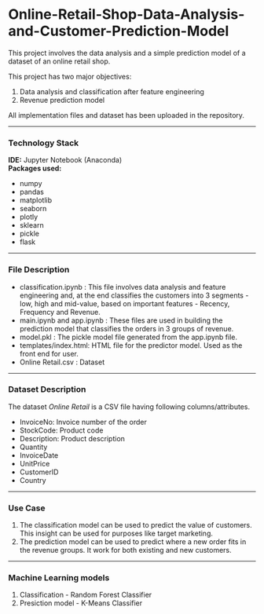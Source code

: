 # Online-Retail-Shop-Data-Analysis-and-Customer-Prediction-Model
This project involves the data analysis and a simple prediction model of a dataset of an online retail shop.

This project has two major objectives:
1. Data analysis and classification after feature engineering
2. Revenue prediction model

All implementation files and dataset has been uploaded in the repository.

---
### Technology Stack
**IDE:** Jupyter Notebook (Anaconda)\
**Packages used:**
- numpy
- pandas
- matplotlib
- seaborn
- plotly
- sklearn
- pickle
- flask
---
### File Description
- classification.ipynb : This file involves data analysis and feature engineering and, at the end classifies the customers into 3 segments - low, high and mid-value, based on important features - Recency, Frequency and Revenue.
- main.ipynb and app.ipynb : These files are used in building the prediction model that classifies the orders in 3 groups of revenue.
- model.pkl : The pickle model file generated from the app.ipynb file.
- templates/index.html: HTML file for the predictor model. Used as the front end for user.
- Online Retail.csv : Dataset
---
### Dataset Description
The dataset *Online Retail* is a CSV file having following columns/attributes.
- InvoiceNo: Invoice number of the order
- StockCode: Product code
- Description: Product description
- Quantity
- InvoiceDate
- UnitPrice
- CustomerID
- Country
---
### Use Case
1. The classification model can be used to predict the value of customers. This insight can be used for purposes like target marketing.
2. The prediction model can be used to predict where a new order fits in the revenue groups. It work for both existing and new customers.
---
### Machine Learning models
1. Classification - Random Forest Classifier
2. Presiction model - K-Means Classifier
